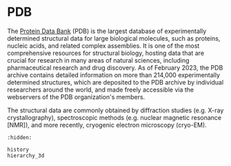# PDB
The [Protein Data Bank](https://www.wwpdb.org/) (PDB) is the largest database of experimentally determined 
structural data for large biological molecules, such as proteins, nucleic acids, and related complex assemblies. 
It is one of the most comprehensive resources for structural biology, 
hosting data that are crucial for research in many areas of natural sciences, 
including pharmaceutical research and drug discovery. 
As of February 2023, the PDB archive contains detailed information on more than 
214,000 experimentally determined structures, which are deposited to the PDB archive 
by individual researchers around the world, and made freely accessible via the
webservers of the PDB organization's members.



The structural data are commonly obtained by diffraction studies (e.g. X-ray crystallography), 
spectroscopic methods (e.g. nuclear magnetic resonance [NMR]), and more recently, cryogenic electron microscopy (cryo-EM).


```{toctree}
:hidden:

history
hierarchy_3d
```